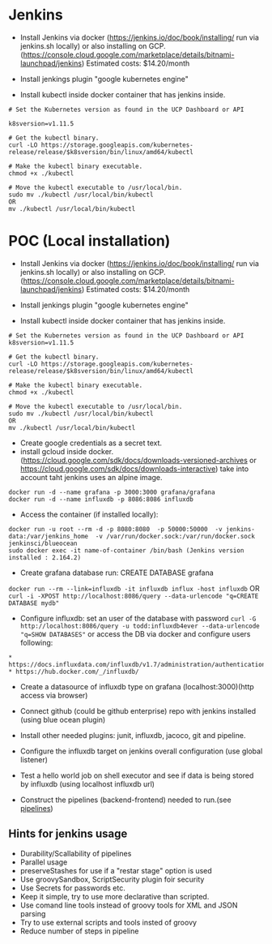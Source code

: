 # Jenkins

* Install Jenkins via docker (https://jenkins.io/doc/book/installing/ run via jenkins.sh locally) or also installing on GCP. (https://console.cloud.google.com/marketplace/details/bitnami-launchpad/jenkins)
Estimated costs: $14.20/month

+ Install jenkings plugin "google kubernetes engine"
* Install kubectl inside docker container that has jenkins inside.
```
# Set the Kubernetes version as found in the UCP Dashboard or API

k8sversion=v1.11.5

# Get the kubectl binary.
curl -LO https://storage.googleapis.com/kubernetes-release/release/$k8sversion/bin/linux/amd64/kubectl

# Make the kubectl binary executable.
chmod +x ./kubectl

# Move the kubectl executable to /usr/local/bin.
sudo mv ./kubectl /usr/local/bin/kubectl
OR
mv ./kubectl /usr/local/bin/kubectl
```


# POC (Local installation) ## 

* Install Jenkins via docker (https://jenkins.io/doc/book/installing/ run via jenkins.sh locally) or also installing on GCP. (https://console.cloud.google.com/marketplace/details/bitnami-launchpad/jenkins)
Estimated costs: $14.20/month

+ Install jenkings plugin "google kubernetes engine"
* Install kubectl inside docker container that has jenkins inside.
```
# Set the Kubernetes version as found in the UCP Dashboard or API
k8sversion=v1.11.5

# Get the kubectl binary.
curl -LO https://storage.googleapis.com/kubernetes-release/release/$k8sversion/bin/linux/amd64/kubectl

# Make the kubectl binary executable.
chmod +x ./kubectl

# Move the kubectl executable to /usr/local/bin.
sudo mv ./kubectl /usr/local/bin/kubectl
OR
mv ./kubectl /usr/local/bin/kubectl
```

* Create google credentials as a secret text. 
* install gcloud inside docker. (https://cloud.google.com/sdk/docs/downloads-versioned-archives or https://cloud.google.com/sdk/docs/downloads-interactive) take into account taht jenkins uses an alpine image.

```
docker run -d --name grafana -p 3000:3000 grafana/grafana
docker run -d --name influxdb -p 8086:8086 influxdb
```

* Access the container (if installed locally): 
```
docker run -u root --rm -d -p 8080:8080  -p 50000:50000  -v jenkins-data:/var/jenkins_home  -v /var/run/docker.sock:/var/run/docker.sock  jenkinsci/blueocean
sudo docker exec -it name-of-container /bin/bash (Jenkins version installed : 2.164.2)
```

* Create grafana database run: CREATE DATABASE grafana

 ```docker run --rm --link=influxdb -it influxdb influx -host influxdb``` OR
 ```curl -i -XPOST http://localhost:8086/query --data-urlencode "q=CREATE DATABASE mydb"```

* Configure influxdb: set an user of the database with password 
```curl -G http://localhost:8086/query -u todd:influxdb4ever --data-urlencode "q=SHOW DATABASES"```
or access the DB via docker and configure users following:
 ```
* https://docs.influxdata.com/influxdb/v1.7/administration/authentication_and_authorization/
* https://hub.docker.com/_/influxdb/
```

* Create a datasource of influxdb type on grafana (localhost:3000)(http access via browser)

* Connect github (could be github enterprise) repo with jenkins installed (using blue ocean plugin) 
* Install other needed plugins: junit, influxdb, jacoco, git and pipeline.
* Configure the influxdb target on jenkins overall configuration (use global listener)
* Test a hello world job on shell executor and see if data is being stored by influxdb (using localhost influxdb url)
* Construct the pipelines (backend-frontend) needed to run.(see [pipelines](/pipelines/README.md))


## Hints for jenkins usage
* Durability/Scallability of pipelines
* Parallel usage
* preserveStashes for use if a "restar stage" option is used
* Use groovySandbox, ScriptSecurity plugin foir security
* Use Secrets for passwords etc.
* Keep it simple, try to use more declarative than scripted. 
* Use comand line tools instead of groovy tools for XML and JSON parsing
* Try to use external scripts and tools insted of groovy
* Reduce number of steps in pipeline









